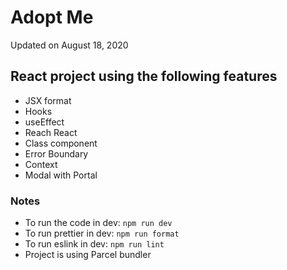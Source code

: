 # Adopt Me

Updated on August 18, 2020

## React project using the following features

- JSX format
- Hooks
- useEffect
- Reach React
- Class component
- Error Boundary
- Context
- Modal with Portal

### Notes

- To run the code in dev: `npm run dev`
- To run prettier in dev: `npm run format`
- To run eslink in dev: `npm run lint`
- Project is using Parcel bundler
